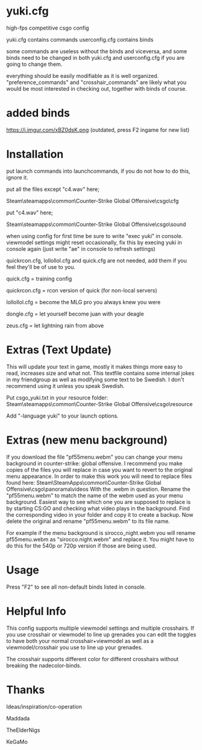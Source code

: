 yuki.cfg
========
high-fps competitive csgo config

yuki.cfg contains commands
userconfig.cfg contains binds

some commands are useless without the binds and viceversa, and some binds need to be changed in both yuki.cfg and userconfig.cfg if you are going to change them.

everything should be easily modifiable as it is well organized. "preference_commands" and "crosshair_commands" are likely what you would be most interested in checking out, together with binds of course.

added binds
========
https://i.imgur.com/xBZ0dsK.png (outdated, press F2 ingame for new list)

Installation
============
put launch commands into launchcommands, if you do not how to do this, ignore it.

put all the files except "c4.wav" here;

Steam\steamapps\common\Counter-Strike Global Offensive\csgo\cfg

put "c4.wav" here;

Steam\steamapps\common\Counter-Strike Global Offensive\csgo\sound

when using config for first time be sure to write "exec yuki" in console. viewmodel settings might reset occasionally, fix this by execing yuki in console again (just write "ae" in console to refresh settings)

quickrcon.cfg, lollollol.cfg and quick.cfg are not needed, add them if you feel they'll be of use to you.

quick.cfg = training config

quickrcon.cfg = rcon version of quick (for non-local servers)

lollollol.cfg = become the MLG pro you always knew you were

dongle.cfg = let yourself become juan with your deagle

zeus.cfg = let lightning rain from above

Extras (Text Update)
============
This will update your text in game, mostly it makes things more easy to read, increases size and what not. This textfile contains some internal jokes in my friendgroup as well as modifying some text to be Swedish. I don't recommend using it unless you speak Swedish.

Put csgo_yuki.txt in your resource folder:
Steam\steamapps\common\Counter-Strike Global Offensive\csgo\resource

Add "-language yuki" to your launch options.

Extras (new menu background)
============
If you download the file "pf55menu.webm" you can change your menu background in counter-strike: global offensive. I recommend you make copies of the files you will replace in case you want to revert to the original menu appearance. In order to make this work you will need to replace files found here:
Steam\SteamApps\common\Counter-Strike Global Offensive\csgo\panorama\videos
With the .webm in question. Rename the "pf55menu.webm" to match the name of the webm used as your menu background. Easiest way to see which one you are supposed to replace is by starting CS:GO and checking what video plays in the background. Find the corresponding video in your folder and copy it to create a backup. Now delete the original and rename "pf55menu.webm" to its file name.

For example if the menu background is sirocco_night.webm you will rename pf55menu.webm as "sirocco.night.webm" and replace it. You might have to do this for the 540p or 720p version if those are being used.

Usage
============
Press "F2" to see all non-default binds listed in console.

Helpful Info
============
This config supports multiple viewmodel settings and multiple crosshairs. If you use crosshair or viewmodel to line up grenades you can edit the toggles to have both your normal crosshair+viewmodel as well as a viewmodel/crosshair you use to line up your grenades.

The crosshair supports different color for different crosshairs without breaking the nadecolor-binds.

Thanks
============
Ideas/inspiration/co-operation


Maddada

TheElderNigs

KeGaMo
